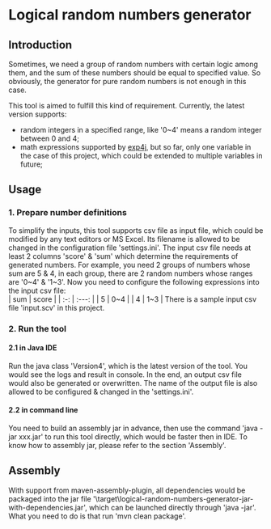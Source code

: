 # Logical random numbers generator
## Introduction
Sometimes, we need a group of random numbers with certain logic among them, and the sum of these numbers should be equal to specified value. So obviously, the generator for pure random numbers is not enough in this case. 

This tool is aimed to fulfill this kind of requirement. Currently, the latest version supports:
* random integers in a specified range, like '0~4' means a random integer between 0 and 4;
* math expressions supported by [exp4j](https://www.objecthunter.net/exp4j/), but so far, only one variable in the case of this project, which could be extended to multiple variables in future;

## Usage
### 1. Prepare number definitions
To simplify the inputs, this tool supports csv file as input file, which could be modified by any text editors or MS Excel. Its filename is allowed to be changed in the configuration file 'settings.ini'.
The input csv file needs at least 2 columns 'score' & 'sum' which determine the requirements of generated numbers. For example, you need 2 groups of numbers whose sum are 5 & 4, in each group, there are 2 random numbers whose ranges are '0~4' & '1~3'. Now you need to configure the following expressions into the input csv file:  
| sum | score |
| :-: | :---: |
| 5 | 0~4 |
| 4 | 1~3 |
There is a sample input csv file 'input.scv' in this project.

### 2. Run the tool
#### 2.1 in Java IDE
Run the java class 'Version4', which is the latest version of the tool. You would see the logs and result in console. In the end, an output csv file would also be generated or overwritten. The name of the output file is also allowed to be configured & changed in the 'settings.ini'.
#### 2.2 in command line
You need to build an assembly jar in advance, then use the command 'java -jar xxx.jar' to run this tool directly, which would be faster then in IDE. To know how to assembly jar, please refer to the section 'Assembly'.

## Assembly 
With support from maven-assembly-plugin, all dependencies would be packaged into the jar file '\target\logical-random-numbers-generator-jar-with-dependencies.jar', which can be launched directly through 'java -jar'. What you need to do is that run 'mvn clean package'.
